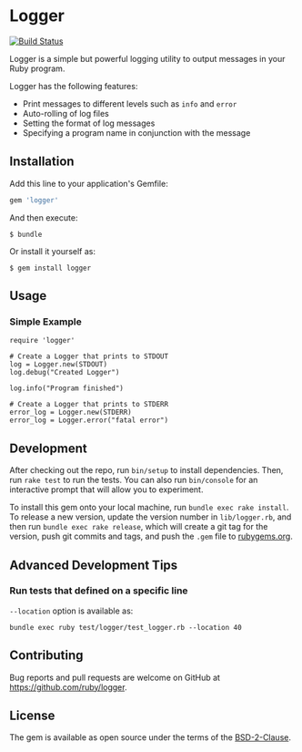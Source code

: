 # Logger

[![Build Status](https://travis-ci.com/ruby/logger.svg?branch=master)](https://travis-ci.com/ruby/logger)

Logger is a simple but powerful logging utility to output messages in your Ruby program.

Logger has the following features:

 * Print messages to different levels such as `info` and `error`
 * Auto-rolling of log files
 * Setting the format of log messages
 * Specifying a program name in conjunction with the message

## Installation

Add this line to your application's Gemfile:

```ruby
gem 'logger'
```

And then execute:

    $ bundle

Or install it yourself as:

    $ gem install logger

## Usage

### Simple Example

    require 'logger'

    # Create a Logger that prints to STDOUT
    log = Logger.new(STDOUT)
    log.debug("Created Logger")

    log.info("Program finished")

    # Create a Logger that prints to STDERR
    error_log = Logger.new(STDERR)
    error_log = Logger.error("fatal error")

## Development

After checking out the repo, run `bin/setup` to install dependencies. Then, run `rake test` to run the tests. You can also run `bin/console` for an interactive prompt that will allow you to experiment.

To install this gem onto your local machine, run `bundle exec rake install`. To release a new version, update the version number in `lib/logger.rb`, and then run `bundle exec rake release`, which will create a git tag for the version, push git commits and tags, and push the `.gem` file to [rubygems.org](https://rubygems.org).

## Advanced Development Tips

### Run tests that defined on a specific line

`--location` option is available as:

```
bundle exec ruby test/logger/test_logger.rb --location 40
```

## Contributing

Bug reports and pull requests are welcome on GitHub at https://github.com/ruby/logger.

## License

The gem is available as open source under the terms of the [BSD-2-Clause](LICENSE.txt).
